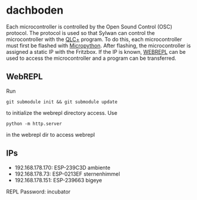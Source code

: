 # dachboden
Each microcontroller is controlled by the Open Sound Control (OSC) protocol.
The protocol is used so that Sylwan can control the microcontroller with the [QLC+](https://github.com/mcallegari/qlcplus "QLC+") program.
To do this, each microcontroller must first be flashed with [Micropython](https://github.com/micropython/micropython/ "Micropython").
After flashing, the microcontroller is assigned a static IP with the Fritzbox.
If the IP is known, [WEBREPL](https://github.com/micropython/webrepl "WEBREPL") can be used to access the microcontroller and a program can be transferred.

## WebREPL

Run

    git submodule init && git submodule update

to initialize the webrepl directory access. Use

    python -m http.server

in the webrepl dir to access webrepl

## IPs

- 192.168.178.170: ESP-239C3D ambiente
- 192.168.178.73: ESP-0213EF sternenhimmel
- 192.168.178.151: ESP-239663 bigeye


REPL Password: incubator
